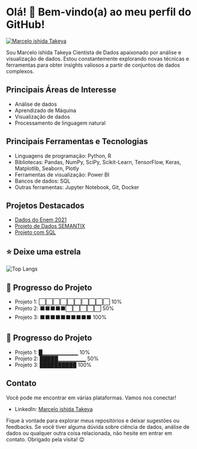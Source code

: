 
# Olá! 👋 Bem-vindo(a) ao meu perfil do GitHub!


[![Marcelo ishida Takeya](https://img.shields.io/badge/SeuNome-Cientista%20de%20Dados-brightgreen)](Marcelo_ishida_takeya)


Sou Marcelo ishida Takeya Cientista de Dados apaixonado por análise e visualização de dados. Estou constantemente explorando novas técnicas e ferramentas para obter insights valiosos a partir de conjuntos de dados complexos.

## Principais Áreas de Interesse

- Análise de dados
- Aprendizado de Máquina
- Visualização de dados
- Processamento de linguagem natural

## Principais Ferramentas e Tecnologias

- Linguagens de programação: Python, R
- Bibliotecas: Pandas, NumPy, SciPy, Scikit-Learn, TensorFlow, Keras, Matplotlib, Seaborn, Plotly
- Ferramentas de visualização: Power BI
- Bancos de dados: SQL
- Outras ferramentas: Jupyter Notebook, Git, Docker

## Projetos Destacados

- [Dados do Enem 2021 ](https://github.com/Mjapo/DadosEnem)
- [Projeto de Dados SEMANTIX ](https://github.com/Mjapo/ProjetoDados)
- [Projeto com SQL ](https://github.com/Mjapo/ProjetoCreditoSql)


## ⭐️ Deixe uma estrela

![Top Langs](https://github-readme-stats.vercel.app/api/top-langs/?username=anuraghazra&size_weight=0.5&count_weight=0.5)




## 🔨 Progresso do Projeto

- Projeto 1: ⬜️⬜️⬜️⬜️⬜️⬜️⬜️⬜️⬜️⬜️ 10%
- Projeto 2: ⬛️⬛️⬛️⬛️⬛️⬜️⬜️⬜️⬜️⬜️ 50%
- Projeto 3: ⬛️⬛️⬛️⬛️⬛️⬛️⬛️⬛️⬛️⬛️ 100%


## 🔨 Progresso do Projeto

- Projeto 1: █▁▁▁▁▁▁▁▁▁ 10%
- Projeto 2: █████▁▁▁▁▁▁▁ 50%
- Projeto 3: ██████████ 100%




## Contato

Você pode me encontrar em várias plataformas. Vamos nos conectar!

- LinkedIn: [Marcelo ishida Takeya](https://www.linkedin.com/in/marcelo-ishida-takeya-a8213897/)

Fique à vontade para explorar meus repositórios e deixar sugestões ou feedbacks. Se você tiver alguma dúvida sobre ciência de dados, análise de dados ou qualquer outra coisa relacionada, não hesite em entrar em contato. Obrigado pela visita! 😊
